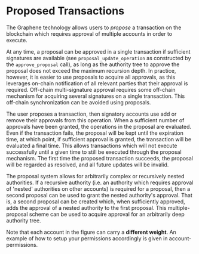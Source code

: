 Proposed Transactions
=====================

The Graphene technology allows users to *propose* a transaction on the
blockchain which requires approval of multiple accounts in order to
execute.

At any time, a proposal can be approved in a single transaction if
sufficient signatures are available (see `proposal_update_operation` as
constructed by the `approve_proposal` call), as long as the authority
tree to approve the proposal does not exceed the maximum recursion
depth. In practice, however, it is easier to use proposals to acquire
all approvals, as this leverages on-chain notification of all relevant
parties that their approval is required. Off-chain multi-signature
approval requires some off-chain mechanism for acquiring several
signatures on a single transaction. This off-chain synchronization can
be avoided using proposals.

The user proposes a transaction, then signatory accounts use add or
remove their approvals from this operation. When a sufficient number of
approvals have been granted, the operations in the proposal are
evaluated. Even if the transaction fails, the proposal will be kept
until the expiration time, at which point, if sufficient approval is
granted, the transaction will be evaluated a final time. This allows
transactions which will not execute successfully until a given time to
still be executed through the proposal mechanism. The first time the
proposed transaction succeeds, the proposal will be regarded as
resolved, and all future updates will be invalid.

The proposal system allows for arbitrarily complex or recursively nested
authorities. If a recursive authority (i.e. an authority which requires
approval of 'nested' authorities on other accounts) is required for a
proposal, then a second proposal can be used to grant the nested
authority's approval. That is, a second proposal can be created which,
when sufficiently approved, adds the approval of a nested authority to
the first proposal. This multiple-proposal scheme can be used to acquire
approval for an arbitrarily deep authority tree.

Note that each account in the figure can carry a **different weight**.
An example of how to setup your permissions accordingly is given in
account-permissions.

